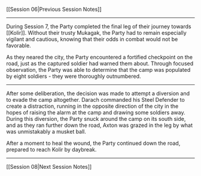 [[Session 06|Previous Session Notes]]

---

During Session 7, the Party completed the final leg of their journey towards [[Kolir]]. Without their trusty Mukagak, the Party had to remain especially vigilant and cautious, knowing that their odds in combat would not be favorable.

As they neared the city, the Party encountered a fortified checkpoint on the road, just as the captured soldier had warned them about. Through focused observation, the Party was able to determine that the camp was populated by eight soldiers - they were thoroughly outnumbered. 

---

After some deliberation, the decision was made to attempt a diversion and to evade the camp altogether. Darach commanded his Steel Defender to create a distraction, running in the opposite direction of the city in the hopes of raising the alarm at the camp and drawing some soldiers away. During this diversion, the Party snuck around the camp on its south side, and as they ran further down the road, Axton was grazed in the leg by what was unmistakably a musket ball. 

After a moment to heal the wound, the Party continued down the road, prepared to reach Kolir by daybreak.

---

[[Session 08|Next Session Notes]]
